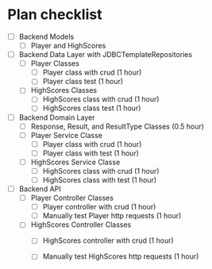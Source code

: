 # Plan checklist

* [ ] Backend Models
    * [ ] Player and HighScores
* [ ] Backend Data Layer with JDBCTemplateRepositories
    * [ ] Player Classes
        * [ ] Player class with crud (1 hour)
        * [ ] Player class test (1 hour)
    * [ ] HighScores Classes
        * [ ] HighScores class with crud (1 hour)
        * [ ] HighScores class test (1 hour)
* [ ] Backend Domain Layer
    * [ ] Response, Result, and ResultType Classes (0.5 hour)
    * [ ] Player Service Classe
        * [ ] Player class with crud (1 hour)
        * [ ] Player class with test (1 hour)
    * [ ] HighScores Service Classe
        * [ ] HighScores class with crud (1 hour)
        * [ ] HighScores class with test (1 hour)
* [ ] Backend API 
    * [ ] Player Controller Classes
        * [ ] Player controller with crud (1 hour)
        * [ ] Manually test Player http requests (1 hour)
    * [ ] HighScores Controller Classes
        * [ ] HighScores controller with crud (1 hour)
        * [ ] Manually test HighScores http requests (1 hour)
    